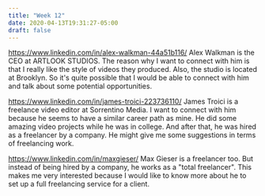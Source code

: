 ```yaml
---
title: "Week 12"
date: 2020-04-13T19:31:27-05:00
draft: false
---
```


https://www.linkedin.com/in/alex-walkman-44a51b116/
Alex Walkman is the CEO at ARTLOOK STUDIOS. The reason why I want to connect with him is that I really like the style of videos they produced. Also, the studio is located at Brooklyn. So it's quite possible that I would be able to connect with him and talk about some potential opportunities. 

https://www.linkedin.com/in/james-troici-223736110/
James Troici is a freelance video editor at Sorrentino Media. I want to connect with him because he seems to have a similar career path as mine. He did some amazing video projects while he was in college. And after that, he was hired as a freelancer by a company. He might give me some suggestions in terms of freelancing work.

https://www.linkedin.com/in/maxgieser/
Max Gieser is a freelancer too. But instead of being hired by a company, he works as a "total freelancer". This makes me very interested because I would like to know more about he to set up a full freelancing service for a client. 


